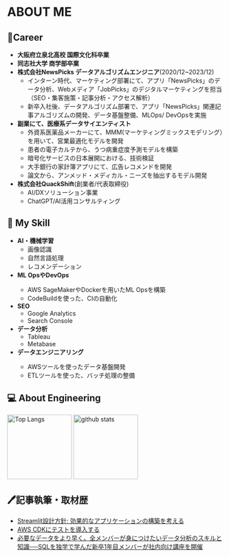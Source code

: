 <h1>ABOUT ME</h1>

<h2>🔭Career</h2>
<ul>
    <li><b>大阪府立泉北高校 国際文化科卒業</b></li>
    <li><b>同志社大学 商学部卒業</b></li>
    <li><b>株式会社NewsPicks データアルゴリズムエンジニア</b>(2020/12~2023/12)
        <ul>
            <li>インターン時代、マーケティング部署にて、アプリ「NewsPicks」のデータ分析、Webメディア「JobPicks」のデジタルマーケティングを担当（SEO・集客施策・記事分析・アクセス解析）</li>
            <li>新卒入社後、データアルゴリズム部署で、アプリ「NewsPicks」関連記事アルゴリズムの開発、データ基盤整備、MLOps/ DevOpsを実施</li>
        </ul>
    </li>
    <li><b>副業にて、医療系データサイエンティスト</b>
        <ul>
            <li>外資系医薬品メーカーにて、MMM(マーケティングミックスモデリング）を用いて、営業最適化モデルを開発</li>
            <li>患者の電子カルテから、うつ病重症度予測モデルを構築</li>
            <li>暗号化サービスの日本展開における、技術検証</li>
            <li>大手銀行の家計簿アプリにて、広告レコメンドを開発</li>
            <li>論文から、アンメッド・メディカル・ニーズを抽出するモデル開発</li>
        </ul>
    </li>
    <li><b>株式会社QuackShift</b>(創業者/代表取締役)
        <ul>
            <li>AI/DXソリューション事業</li>
            <li>ChatGPT/AI活用コンサルティング</li>
        </ul>
    </li>
</ul>

<h2>🌱 My Skill</h2>
<ul>
    <li><b>AI・機械学習</b>
        <ul>
            <li>画像認識</li>
            <li>自然言語処理</li>
            <li>レコメンデーション</li>
        </ul>
    </li>
    <li><b>ML OpsやDevOps</b></li>
         <ul>
            <li>AWS SageMakerやDockerを用いたML Opsを構築</li>
            <li>CodeBuildを使った、CIの自動化</li>
        </ul>       
    <li><b>SEO</b>
        <ul>
            <li>Google Analytics</li>
            <li>Search Console</li>
        </ul>
    </li>
    <li><b>データ分析</b>
        <ul>
            <li>Tableau</li>
            <li>Metabase</li>
        </ul>
    </li>
    <li><b>データエンジニアリング</b></li>
        <ul>
            <li>AWSツールを使ったデータ基盤開発</li>
            <li>ETLツールを使った、バッチ処理の整備</li>
        </ul>
</ul>



<H2>💻 About Engineering</H2>
<p align="left"> 
  <img alt="Top Langs" height="150px" src="https://github-readme-stats.vercel.app/api/top-langs/?username=yukihirano0425&layout=compact&count_private=true&show_icons=true&theme=tokyonight" />
  <img alt="github stats" height="150px" src="https://github-readme-stats.vercel.app/api?username=yukihirano0425&count_private=true&show_icons=true&show_icons=true&theme=tokyonight" />
</p>

<h2>🖊️記事執筆・取材歴</h2>
<ul>
    <li><a href="https://zenn.dev/enterrocken/articles/2aaab79961e386">Streamlit設計方針: 効果的なアプリケーションの構築を考える</a></li>
    <li><a href="https://zenn.dev/enterrocken/articles/e6ae6ddcc121d8&#8203;``【oaicite:0】``&#8203;t】Ｘの運用がめんどくさい全ての人へ</a></li>
    <li><a href="https://zenn.dev/enterrocken/articles/e60a2f267f385b">AWS CDKにテストを導入する</a></li>
    <li><a href="https://www.uzabase.com/jp/journal/221219-uzabase-sql/">必要なデータをより早く。全メンバーが身につけたいデータ分析のスキルと知識──SQLを独学で学んだ新卒1年⽬メンバーが社内向け講座を開催</a></li>
</ul>

